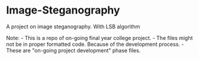 # Image-Steganography
A project on image steganography.
With LSB algorithm

Note: - This is a repo of on-going final year college project.
      - The files might not be in proper formatted code. Because of the development process.
      - These are "on-going project development" phase files.
